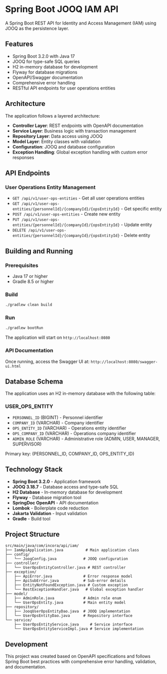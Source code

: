 # Spring Boot JOOQ IAM API

A Spring Boot REST API for Identity and Access Management (IAM) using JOOQ as the persistence layer.

## Features

- Spring Boot 3.2.0 with Java 17
- JOOQ for type-safe SQL queries
- H2 in-memory database for development
- Flyway for database migrations
- OpenAPI/Swagger documentation
- Comprehensive error handling
- RESTful API endpoints for user operations entities

## Architecture

The application follows a layered architecture:

- **Controller Layer**: REST endpoints with OpenAPI documentation
- **Service Layer**: Business logic with transaction management
- **Repository Layer**: Data access using JOOQ
- **Model Layer**: Entity classes with validation
- **Configuration**: JOOQ and database configuration
- **Exception Handling**: Global exception handling with custom error responses

## API Endpoints

### User Operations Entity Management

- `GET /api/v1/user-ops-entities` - Get all user operations entities
- `GET /api/v1/user-ops-entities/{personnelId}/{companyId}/{opsEntityId}` - Get specific entity
- `POST /api/v1/user-ops-entities` - Create new entity
- `PUT /api/v1/user-ops-entities/{personnelId}/{companyId}/{opsEntityId}` - Update entity
- `DELETE /api/v1/user-ops-entities/{personnelId}/{companyId}/{opsEntityId}` - Delete entity

## Building and Running

### Prerequisites

- Java 17 or higher
- Gradle 8.5 or higher

### Build

```bash
./gradlew clean build
```

### Run

```bash
./gradlew bootRun
```

The application will start on `http://localhost:8080`

### API Documentation

Once running, access the Swagger UI at: `http://localhost:8080/swagger-ui.html`

## Database Schema

The application uses an H2 in-memory database with the following table:

### USER_OPS_ENTITY

- `PERSONNEL_ID` (BIGINT) - Personnel identifier
- `COMPANY_ID` (VARCHAR) - Company identifier  
- `OPS_ENTITY_ID` (VARCHAR) - Operations entity identifier
- `OPS_COMPANY_ID` (VARCHAR) - Operations company identifier
- `ADMIN_ROLE` (VARCHAR) - Administrative role (ADMIN, USER, MANAGER, SUPERVISOR)

Primary key: (PERSONNEL_ID, COMPANY_ID, OPS_ENTITY_ID)

## Technology Stack

- **Spring Boot 3.2.0** - Application framework
- **JOOQ 3.18.7** - Database access and type-safe SQL
- **H2 Database** - In-memory database for development
- **Flyway** - Database migration tool
- **SpringDoc OpenAPI** - API documentation
- **Lombok** - Boilerplate code reduction
- **Jakarta Validation** - Input validation
- **Gradle** - Build tool

## Project Structure

```
src/main/java/com/incora/api/iam/
├── IamApiApplication.java          # Main application class
├── config/
│   └── JooqConfig.java            # JOOQ configuration
├── controller/
│   └── UserOpsEntityController.java # REST controller
├── exception/
│   ├── ApiError.java              # Error response model
│   ├── ApiSubError.java           # Sub-error details
│   ├── EntityNotFoundException.java # Custom exception
│   └── RestExceptionHandler.java   # Global exception handler
├── model/
│   ├── AdminRole.java             # Admin role enum
│   └── UserOpsEntity.java         # Main entity model
├── repository/
│   ├── JooqUserOpsEntityDao.java  # JOOQ implementation
│   └── UserOpsEntityDao.java      # Repository interface
└── service/
    ├── UserOpsEntityService.java     # Service interface
    └── UserOpsEntityServiceImpl.java # Service implementation
```

## Development

This project was created based on OpenAPI specifications and follows Spring Boot best practices with comprehensive error handling, validation, and documentation.
